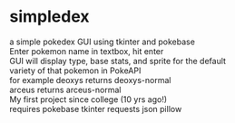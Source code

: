 # simpledex
a simple pokedex GUI using tkinter and pokebase <br />
Enter pokemon name in textbox, hit enter <br />
GUI will display type, base stats, and sprite for the default <br />
variety of that pokemon in PokeAPI <br />
for example deoxys returns deoxys-normal <br />
arceus returns arceus-normal <br />
My first project since college (10 yrs ago!) <br />
requires pokebase tkinter requests json pillow

